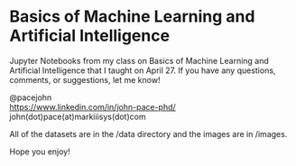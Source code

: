 # Basics of Machine Learning and Artificial Intelligence
Jupyter Notebooks from my class on Basics of Machine Learning and Artificial Intelligence that I taught on April 27. If you have any questions, comments, or suggestions, let me know! 

@pacejohn<br>
https://www.linkedin.com/in/john-pace-phd/</br>
john(dot)pace(at)markiiisys(dot)com

All of the datasets are in the /data directory and the images are in /images.  

Hope you enjoy!
